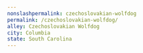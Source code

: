 ```yaml
---
﻿nonslashpermalink: czechoslovakian-wolfdog
permalink: /czechoslovakian-wolfdog/
alley: Czechoslovakian Wolfdog
city: Columbia
state: South Carolina
---
```

